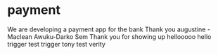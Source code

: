 # payment
We are developing a payment app for the bank 
Thank you augustine - Maclean Awuku-Darko Sem
Thank you for showing up
hellooooo
hello trigger
test trigger
tony test
verity